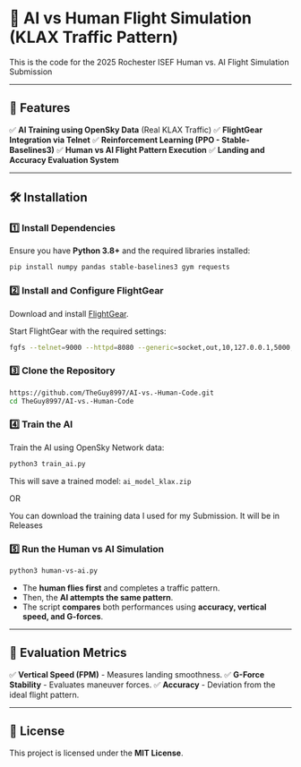# 🚀 AI vs Human Flight Simulation (KLAX Traffic Pattern)

This is the code for the 2025 Rochester ISEF Human vs. AI Flight Simulation Submission

---

## 📌 Features
✅ **AI Training using OpenSky Data** (Real KLAX Traffic)
✅ **FlightGear Integration via Telnet**
✅ **Reinforcement Learning (PPO - Stable-Baselines3)**
✅ **Human vs AI Flight Pattern Execution**
✅ **Landing and Accuracy Evaluation System**

---

## 🛠️ Installation
### 1️⃣ Install Dependencies
Ensure you have **Python 3.8+** and the required libraries installed:
```bash
pip install numpy pandas stable-baselines3 gym requests
```

### 2️⃣ Install and Configure FlightGear
Download and install [FlightGear](https://www.flightgear.org/download/).

Start FlightGear with the required settings:
```bash
fgfs --telnet=9000 --httpd=8080 --generic=socket,out,10,127.0.0.1,5000,udp
```

### 3️⃣ Clone the Repository
```bash
https://github.com/TheGuy8997/AI-vs.-Human-Code.git
cd TheGuy8997/AI-vs.-Human-Code
```

### 4️⃣ Train the AI
Train the AI using OpenSky Network data:
```bash
python3 train_ai.py
```
This will save a trained model: `ai_model_klax.zip`

OR

You can download the training data I used for my Submission. It will be in Releases

### 5️⃣ Run the Human vs AI Simulation
```bash
python3 human-vs-ai.py
```
- The **human flies first** and completes a traffic pattern.
- Then, the **AI attempts the same pattern**.
- The script **compares** both performances using **accuracy, vertical speed, and G-forces**.

---

## 🎯 Evaluation Metrics
✅ **Vertical Speed (FPM)** - Measures landing smoothness.
✅ **G-Force Stability** - Evaluates maneuver forces.
✅ **Accuracy** - Deviation from the ideal flight pattern.

---


## 📜 License
This project is licensed under the **MIT License**.

